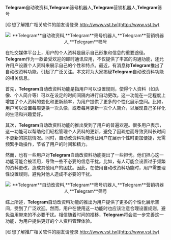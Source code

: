 **Telegram**自动改资料,**Telegram**筛号机器人,**Telegram**营销机器人,**Telegram**筛号

[😍想了解推广相关软件的朋友请登录 http://www.vst.tw](http://www.vst.tw)

 <center><img src="https://vst.tw/MP4/tuiguang/png/6.png" alt="**Telegram**自动改资料,**Telegram**筛号机器人,**Telegram**营销机器人,**Telegram**筛号"></center>

在社交媒体平台上，用户的个人资料是展示自己形象和信息的重要途径。**Telegram**作为一款备受欢迎的即时通讯应用，不仅提供了丰富的沟通功能，还允许用户设置个人资料来展示自己的个性和特点。最近，有消息称**Telegram**推出了自动改资料功能，引起了广泛关注。本文将为大家揭秘**Telegram**自动改资料功能的相关信息。

首先，**Telegram**自动改资料功能是指用户可以设置规则，使得个人资料（如头像、个人简介等）可以在设定的时间间隔内进行自动更改。这一功能在一定程度上增加了个人资料的变化和更新频率，为用户提供了更多的个性化展示空间。比如，用户可以设置每周更换一次头像，或者每月更新一次个人简介，以展现自己多样化的生活和兴趣爱好。

其次，**Telegram**自动改资料功能的推出受到了用户的普遍欢迎。很多用户表示，这一功能可以帮助他们轻松管理个人资料的更新，避免了因疏忽而导致资料长时间不更新的尴尬情况。同时，自动改资料功能也让用户在展示个性时更加便捷，无需频繁手动操作，节省了用户的时间和精力。

然而，也有一些用户对**Telegram**自动改资料功能提出了一些担忧。他们担心这一功能可能会被滥用，导致一些不必要的信息干扰。比如，有人可能会设置过于频繁的资料更改，造成其他用户的困扰。因此，在使用自动改资料功能时，用户需要理性设置规则，避免对他人造成不必要的干扰。

 <center><img src="https://vst.tw/MP4/tuiguang/png/2.png" alt="**Telegram**自动改资料,**Telegram**筛号机器人,**Telegram**营销机器人,**Telegram**筛号"></center>

综上所述，**Telegram**自动改资料功能的推出为用户提供了更多的个性化展示空间，受到了广泛欢迎。然而，用户在使用这一功能时也应该注意合理设置规则，避免滥用带来的不必要干扰。相信随着时间的推移，**Telegram**将会进一步完善这一功能，为用户提供更好的个人资料管理体验。

[😍想了解推广相关软件的朋友请登录 http://www.vst.tw](http://www.vst.tw)



